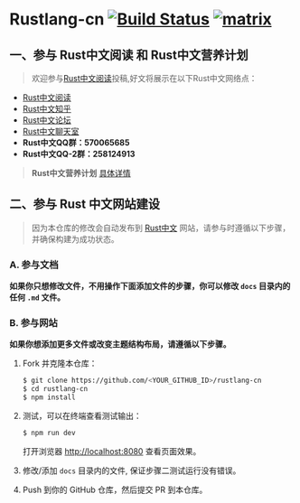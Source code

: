 # Rustlang-cn [![Build Status](https://dev.azure.com/rustlang-cn/rustlang-cn/_apis/build/status/rustlang-cn.rustlang-cn?branchName=master)](https://dev.azure.com/rustlang-cn/rustlang-cn/_build/latest?definitionId=1&branchName=master) [![matrix](https://about.riot.im/images/favicon-32.png)](https://riot.im/app/#/room/#rustlang-cn:matrix.org)

## 一、参与 Rust中文阅读 和 Rust中文营养计划

> 欢迎参与[Rust中文阅读](https://rustlang-cn.org/read/)投稿,好文将展示在以下Rust中文网络点：

- [Rust中文阅读](https://rustlang-cn.org/read/)
- [Rust中文知乎](https://zhuanlan.zhihu.com/rustlang-cn)
- [Rust中文论坛](http://kriry.com/a/community/rust)
- [Rust中文聊天室](https://riot.im/app/#/room/#rustlang-cn:matrix.org)
- **Rust中文QQ群：570065685**
- **Rust中文QQ-2群：258124913**

> **Rust中文营养计划** [具体详情](https://github.com/rustlang-cn/nutrition#rust%E4%B8%AD%E6%96%87%E8%90%A5%E5%85%BB%E8%AE%A1%E5%88%92)
 
## 二、参与 Rust 中文网站建设

> 因为本仓库的修改会自动发布到 [Rust中文](https://rustlang-cn.org/) 网站，请参与时遵循以下步骤，并确保构建为成功状态。

### A. 参与文档

**如果你只想修改文件，不用操作下面添加文件的步骤，你可以修改 `docs` 目录内的任何 `.md` 文件。**

### B. 参与网站

**如果你想添加更多文件或改变主题结构布局，请遵循以下步骤。**

1. Fork 并克隆本仓库：

    ```bash
    $ git clone https://github.com/<YOUR_GITHUB_ID>/rustlang-cn
    $ cd rustlang-cn
    $ npm install
    ```

2. 测试，可以在终端查看测试输出：

    ```bash
    $ npm run dev
    ```

    打开浏览器 <http://localhost:8080> 查看页面效果。

3. 修改/添加 `docs` 目录内的文件, 保证步骤二测试运行没有错误。

4. Push 到你的 GitHub 仓库，然后提交 PR 到本仓库。
